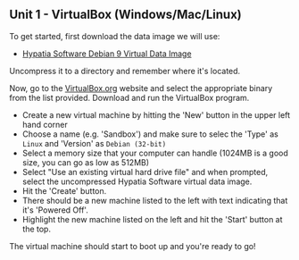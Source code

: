 Unit 1 - VirtualBox (Windows/Mac/Linux)
---

To get started, first download the data image we will use:

* [Hypatia Software Debian 9 Virtual Data Image](http://cdn.hypatiasoftware.org/hso-dev-image.zip)

Uncompress it to a directory and remember where it's located.

Now, go to the [VirtualBox.org](https://www.virtualbox.org/wiki/Downloads) website and
select the appropriate binary from the list provided.  Download and run the VirtualBox program.

* Create a new virtual machine by hitting the 'New' button in the upper left hand corner
* Choose a name (e.g. 'Sandbox') and make sure to selec the 'Type' as `Linux`  and 'Version' as `Debian (32-bit)`
* Select a memory size that your computer can handle (1024MB is a good size, you can go as low as 512MB)
* Select "Use an existing virtual hard drive file" and when prompted, select the uncompressed Hypatia Software virtual data image.
* Hit the 'Create' button.
* There should be a new machine listed to the left with text indicating that it's 'Powered Off'.
* Highlight the new machine listed on the left and hit the 'Start' button at the top.

The virtual machine should start to boot up and you're ready to go!
